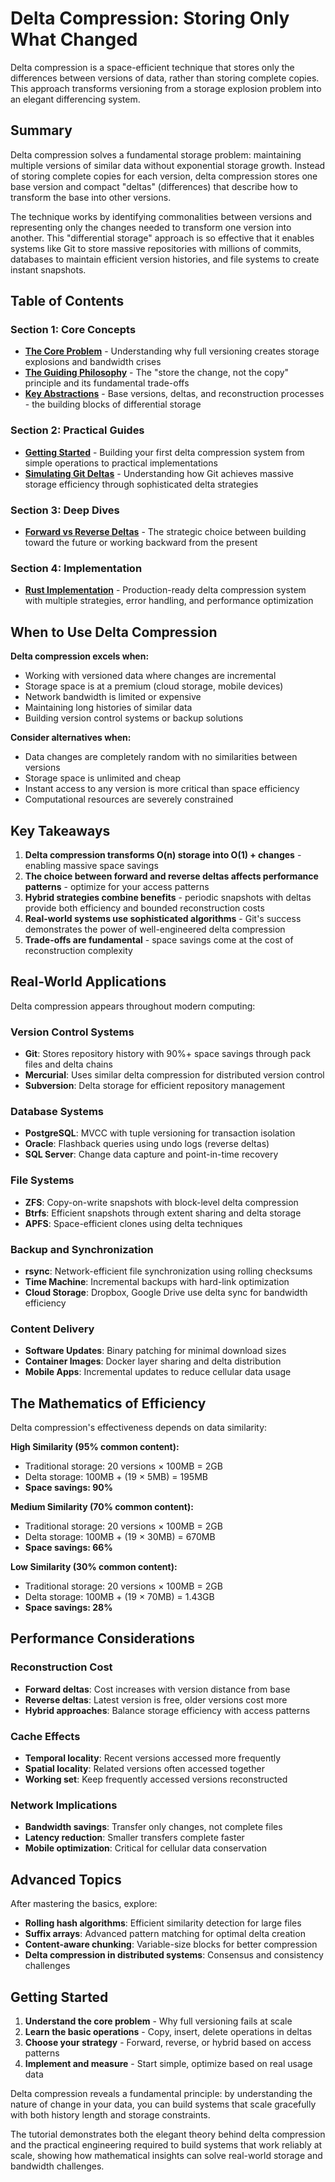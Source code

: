 # Delta Compression: Storing Only What Changed

Delta compression is a space-efficient technique that stores only the differences between versions of data, rather than storing complete copies. This approach transforms versioning from a storage explosion problem into an elegant differencing system.

## Summary

Delta compression solves a fundamental storage problem: maintaining multiple versions of similar data without exponential storage growth. Instead of storing complete copies for each version, delta compression stores one base version and compact "deltas" (differences) that describe how to transform the base into other versions.

The technique works by identifying commonalities between versions and representing only the changes needed to transform one version into another. This "differential storage" approach is so effective that it enables systems like Git to store massive repositories with millions of commits, databases to maintain efficient version histories, and file systems to create instant snapshots.

## Table of Contents

### Section 1: Core Concepts
- **[The Core Problem](01-concepts-01-the-core-problem.md)** - Understanding why full versioning creates storage explosions and bandwidth crises
- **[The Guiding Philosophy](01-concepts-02-the-guiding-philosophy.md)** - The "store the change, not the copy" principle and its fundamental trade-offs  
- **[Key Abstractions](01-concepts-03-key-abstractions.md)** - Base versions, deltas, and reconstruction processes - the building blocks of differential storage

### Section 2: Practical Guides
- **[Getting Started](02-guides-01-getting-started.md)** - Building your first delta compression system from simple operations to practical implementations
- **[Simulating Git Deltas](02-guides-02-simulating-git-deltas.md)** - Understanding how Git achieves massive storage efficiency through sophisticated delta strategies

### Section 3: Deep Dives
- **[Forward vs Reverse Deltas](03-deep-dive-01-forward-vs-reverse-deltas.md)** - The strategic choice between building toward the future or working backward from the present

### Section 4: Implementation
- **[Rust Implementation](04-rust-implementation.md)** - Production-ready delta compression system with multiple strategies, error handling, and performance optimization

## When to Use Delta Compression

**Delta compression excels when:**
- Working with versioned data where changes are incremental
- Storage space is at a premium (cloud storage, mobile devices)
- Network bandwidth is limited or expensive
- Maintaining long histories of similar data
- Building version control systems or backup solutions

**Consider alternatives when:**
- Data changes are completely random with no similarities between versions
- Storage space is unlimited and cheap
- Instant access to any version is more critical than space efficiency
- Computational resources are severely constrained

## Key Takeaways

1. **Delta compression transforms O(n) storage into O(1) + changes** - enabling massive space savings
2. **The choice between forward and reverse deltas affects performance patterns** - optimize for your access patterns
3. **Hybrid strategies combine benefits** - periodic snapshots with deltas provide both efficiency and bounded reconstruction costs
4. **Real-world systems use sophisticated algorithms** - Git's success demonstrates the power of well-engineered delta compression
5. **Trade-offs are fundamental** - space savings come at the cost of reconstruction complexity

## Real-World Applications

Delta compression appears throughout modern computing:

### Version Control Systems
- **Git**: Stores repository history with 90%+ space savings through pack files and delta chains
- **Mercurial**: Uses similar delta compression for distributed version control
- **Subversion**: Delta storage for efficient repository management

### Database Systems  
- **PostgreSQL**: MVCC with tuple versioning for transaction isolation
- **Oracle**: Flashback queries using undo logs (reverse deltas)
- **SQL Server**: Change data capture and point-in-time recovery

### File Systems
- **ZFS**: Copy-on-write snapshots with block-level delta compression  
- **Btrfs**: Efficient snapshots through extent sharing and delta storage
- **APFS**: Space-efficient clones using delta techniques

### Backup and Synchronization
- **rsync**: Network-efficient file synchronization using rolling checksums
- **Time Machine**: Incremental backups with hard-link optimization
- **Cloud Storage**: Dropbox, Google Drive use delta sync for bandwidth efficiency

### Content Delivery
- **Software Updates**: Binary patching for minimal download sizes
- **Container Images**: Docker layer sharing and delta distribution
- **Mobile Apps**: Incremental updates to reduce cellular data usage

## The Mathematics of Efficiency

Delta compression's effectiveness depends on data similarity:

**High Similarity (95% common content):**
- Traditional storage: 20 versions × 100MB = 2GB
- Delta storage: 100MB + (19 × 5MB) = 195MB  
- **Space savings: 90%**

**Medium Similarity (70% common content):**
- Traditional storage: 20 versions × 100MB = 2GB
- Delta storage: 100MB + (19 × 30MB) = 670MB
- **Space savings: 66%**

**Low Similarity (30% common content):**
- Traditional storage: 20 versions × 100MB = 2GB  
- Delta storage: 100MB + (19 × 70MB) = 1.43GB
- **Space savings: 28%**

## Performance Considerations

### Reconstruction Cost
- **Forward deltas**: Cost increases with version distance from base
- **Reverse deltas**: Latest version is free, older versions cost more
- **Hybrid approaches**: Balance storage efficiency with access patterns

### Cache Effects  
- **Temporal locality**: Recent versions accessed more frequently
- **Spatial locality**: Related versions often accessed together
- **Working set**: Keep frequently accessed versions reconstructed

### Network Implications
- **Bandwidth savings**: Transfer only changes, not complete files
- **Latency reduction**: Smaller transfers complete faster
- **Mobile optimization**: Critical for cellular data conservation

## Advanced Topics

After mastering the basics, explore:
- **Rolling hash algorithms**: Efficient similarity detection for large files
- **Suffix arrays**: Advanced pattern matching for optimal delta creation
- **Content-aware chunking**: Variable-size blocks for better compression
- **Delta compression in distributed systems**: Consensus and consistency challenges

## Getting Started

1. **Understand the core problem** - Why full versioning fails at scale
2. **Learn the basic operations** - Copy, insert, delete operations in deltas  
3. **Choose your strategy** - Forward, reverse, or hybrid based on access patterns
4. **Implement and measure** - Start simple, optimize based on real usage data

Delta compression reveals a fundamental principle: by understanding the nature of change in your data, you can build systems that scale gracefully with both history length and storage constraints.

The tutorial demonstrates both the elegant theory behind delta compression and the practical engineering required to build systems that work reliably at scale, showing how mathematical insights can solve real-world storage and bandwidth challenges.